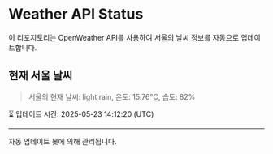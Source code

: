 
# Weather API Status

이 리포지토리는 OpenWeather API를 사용하여 서울의 날씨 정보를 자동으로 업데이트합니다.

## 현재 서울 날씨
> 서울의 현재 날씨: light rain, 온도: 15.76°C, 습도: 82%

⏳ 업데이트 시간: 2025-05-23 14:12:20 (UTC)

---
자동 업데이트 봇에 의해 관리됩니다.
